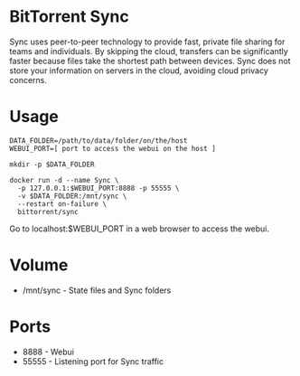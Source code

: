 BitTorrent Sync
===============

Sync uses peer-to-peer technology to provide fast, private file sharing for teams and individuals. By skipping the cloud, transfers can be significantly faster because files take the shortest path between devices. Sync does not store your information on servers in the cloud, avoiding cloud privacy concerns.

# Usage

    DATA_FOLDER=/path/to/data/folder/on/the/host
    WEBUI_PORT=[ port to access the webui on the host ]

    mkdir -p $DATA_FOLDER

    docker run -d --name Sync \
      -p 127.0.0.1:$WEBUI_PORT:8888 -p 55555 \
      -v $DATA_FOLDER:/mnt/sync \
      --restart on-failure \
      bittorrent/sync

Go to localhost:$WEBUI_PORT in a web browser to access the webui.

# Volume

* /mnt/sync - State files and Sync folders

# Ports

* 8888 - Webui
* 55555 - Listening port for Sync traffic
